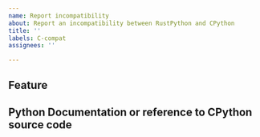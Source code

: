 ```yaml
---
name: Report incompatibility
about: Report an incompatibility between RustPython and CPython
title: ''
labels: C-compat
assignees: ''

---
```


## Feature

<!-- What Python feature is missing from RustPython? Give a short description of the feature and how you ran into its absence. -->

## Python Documentation or reference to CPython source code

<!-- Give a link to the feature in the CPython documentation (https://docs.python.org/3/) in order to assist in its implementation. -->
